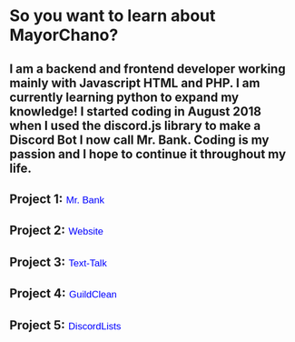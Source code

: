 <!-- TITLE: Home -->
<!-- SUBTITLE: Meet MayorChano -->



<h1> So you want to learn about MayorChano?</h1>
<h2> I am a backend and frontend developer working mainly with Javascript HTML and PHP. I am currently learning python to expand my knowledge! I started coding in August 2018 when I used the discord.js library to make a Discord Bot I now call Mr. Bank. Coding is my passion and I hope to continue it throughout my life.</h2>

## Project 1:<button style="border: none; color: blue;background: none;border-radius: 0%; font-size: 17px; transition: 0.25s" onmouseover="this.style = 'border: none; color: darkblue;background: none;border-radius: 0%; font-size: 17px; transition: 0.25s'" onmouseout="this.style = 'border: none; color: blue;background: none;border-radius: 0%; font-size: 17px; transition: 0.25s'" onclick="window.location.href = window.location.href.split('/')[0] + '/mrbank'">Mr. Bank</button>

## Project 2:<button  style="border: none; color: blue;background: none;border-radius: 0%; font-size: 17px; transition: 0.25s" onmouseover="this.style = 'border: none; color: darkblue;background: none;border-radius: 0%; font-size: 17px; transition: 0.25s'" onmouseout="this.style = 'border: none; color: blue;background: none;border-radius: 0%; font-size: 17px; transition: 0.25s'" onclick="window.location.href = window.location.href.split('/')[0] + '/website'">Website</button>

## Project 3:<button  style="border: none; color: blue;background: none;border-radius: 0%; font-size: 17px; transition: 0.25s" onmouseover="this.style = 'border: none; color: darkblue;background: none;border-radius: 0%; font-size: 17px; transition: 0.25s'" onmouseout="this.style = 'border: none; color: blue;background: none;border-radius: 0%; font-size: 17px; transition: 0.25s'" onclick="window.location.href = window.location.href.split('/')[0] + '/text-talk'">Text-Talk</button>

## Project 4:<button  style="border: none; color: blue;background: none;border-radius: 0%; font-size: 17px; transition: 0.25s" onmouseover="this.style = 'border: none; color: darkblue;background: none;border-radius: 0%; font-size: 17px; transition: 0.25s'" onmouseout="this.style = 'border: none; color: blue;background: none;border-radius: 0%; font-size: 17px; transition: 0.25s'" onclick="window.location.href = window.location.href.split('/')[0] + '/guildclean'">GuildClean</button>

## Project 5:<button  style="border: none; color: blue;background: none;border-radius: 0%; font-size: 17px; transition: 0.25s" onmouseover="this.style = 'border: none; color: darkblue;background: none;border-radius: 0%; font-size: 17px; transition: 0.25s'" onmouseout="this.style = 'border: none; color: blue;background: none;border-radius: 0%; font-size: 17px; transition: 0.25s'" onclick="window.location.href = window.location.href.split('/')[0] + '/discordlists'">DiscordLists</button>